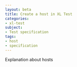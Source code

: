 ```yaml
---
layout: beta
title: Create a host in XL Test
categories:
- xl-test
subject:
- Test specification
tags:
- host
- specification
---
```


Explanation about hosts
